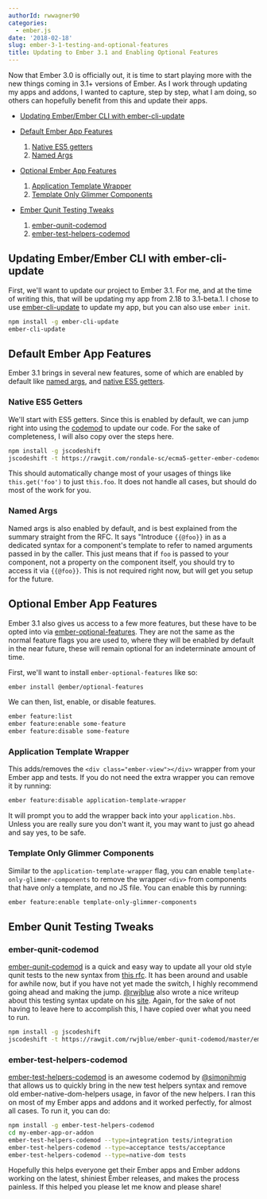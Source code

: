 ```yaml
---
authorId: rwwagner90
categories: 
  - ember.js
date: '2018-02-18'
slug: ember-3-1-testing-and-optional-features
title: Updating to Ember 3.1 and Enabling Optional Features
---
```


Now that Ember 3.0 is officially out, it is time to start playing more with the new things coming in 3.1+ versions
of Ember. As I work through updating my apps and addons, I wanted to capture, step by step, what I am doing, so others
can hopefully benefit from this and update their apps.

* [Updating Ember/Ember CLI with ember-cli-update](#updating-ember)

* [Default Ember App Features](#default-features)
  1. [Native ES5 getters](#native-es5-getters)
  1. [Named Args](#named-args)
 
* [Optional Ember App Features](#optional-features)
  1. [Application Template Wrapper](#application-template-wrapper)
  1. [Template Only Glimmer Components](#template-only-glimmer-components)

* [Ember Qunit Testing Tweaks](#testing-tweaks)
  1. [ember-qunit-codemod](#ember-qunit-codemod)
  1. [ember-test-helpers-codemod](#ember-test-helpers-codemod) 

<h2 id="updating-ember">Updating Ember/Ember CLI with ember-cli-update</h2>

First, we'll want to update our project to Ember 3.1. For me, and at the time of writing this, that will be updating
my app from 2.18 to 3.1-beta.1. I chose to use [ember-cli-update](https://github.com/kellyselden/ember-cli-update) to update my app, but you can also use `ember init`.

```bash
npm install -g ember-cli-update
ember-cli-update
```

<h2 id="default-features">Default Ember App Features</h2>

Ember 3.1 brings in several new features, some of which are enabled by default like [named args](https://github.com/emberjs/rfcs/blob/master/text/0276-named-args.md), and [native ES5 getters](https://github.com/emberjs/rfcs/blob/master/text/0281-es5-getters.md).

<h3 id="native-es5-getters">Native ES5 Getters</h3>

We'll start with ES5 getters. Since this is enabled by default, we can jump right into using the [codemod](https://github.com/rondale-sc/es5-getter-ember-codemod) to update our code. For the sake of completeness, I will also copy over the steps here.

```bash
npm install -g jscodeshift
jscodeshift -t https://rawgit.com/rondale-sc/ecma5-getter-ember-codemod/master/es5-getter-ember-codemod.js ./app
```

This should automatically change most of your usages of things like `this.get('foo')` to just `this.foo`. It does not handle all cases, but should do most of the work for you.

<h3 id="named-args">Named Args</h3>

Named args is also enabled by default, and is best explained from the summary straight from the RFC. 
It says "Introduce `{{@foo}}` in as a dedicated syntax for a component's template to refer to named arguments passed in by the caller. This just means that if `foo` is passed to your component, not a property on the component itself, you should try to
access it via `{{@foo}}`. This is not required right now, but will get you setup
for the future.

<h2 id="optional-features">Optional Ember App Features</h2>

Ember 3.1 also gives us access to a few more features, but these have to be opted into via [ember-optional-features](https://github.com/emberjs/ember-optional-features). They are not the same as the normal feature flags you are used to,
where they will be enabled by default in the near future, these will remain
optional for an indeterminate amount of time.

First, we'll want to install `ember-optional-features` like so:

```bash
ember install @ember/optional-features
```

We can then, list, enable, or disable features.

```bash
ember feature:list
ember feature:enable some-feature
ember feature:disable some-feature
```

<h3 id="application-template-wrapper">Application Template Wrapper</h3>

This adds/removes the `<div class="ember-view"></div>` wrapper from your Ember app and tests. If you do not need the extra wrapper you can remove it by running:

```bash
ember feature:disable application-template-wrapper
```

It will prompt you to add the wrapper back into your `application.hbs`. Unless you 
are really sure you don't want it, you may want to just go ahead and say yes, to be safe.

<h3 id="template-only-glimmer-components">Template Only Glimmer Components</h3>

Similar to the `application-template-wrapper` flag, you can enable
`template-only-glimmer-components` to remove the wrapper `<div>` from
components that have only a template, and no JS file. You can enable this by running:

```bash
ember feature:enable template-only-glimmer-components
```

<h2 id="testing-tweaks">Ember Qunit Testing Tweaks</h2>

<h3 id="ember-qunit-codemod">ember-qunit-codemod</h3>

[ember-qunit-codemod](https://github.com/rwjblue/ember-qunit-codemod) is a quick and easy way to update all 
your old style qunit tests to the new syntax from 
[this rfc](https://github.com/emberjs/rfcs/blob/master/text/0232-simplify-qunit-testing-api.md). 
It has been around and usable for awhile now, but if you
have not yet made the switch, I highly recommend going ahead and making the jump. 
[@rwjblue](https://twitter.com/rwjblue) also wrote a nice writeup about this testing syntax 
update on his [site](http://rwjblue.com/2017/10/23/ember-qunit-simplication/). 
Again, for the sake of not having to leave here to accomplish this, I have copied over what you need to run.

```bash
npm install -g jscodeshift
jscodeshift -t https://rawgit.com/rwjblue/ember-qunit-codemod/master/ember-qunit-codemod.js ./tests/
```

<h3 id="ember-test-helpers-codemod">ember-test-helpers-codemod</h3>

[ember-test-helpers-codemod](https://github.com/simonihmig/ember-test-helpers-codemod) is an awesome codemod 
by [@simonihmig](https://twitter.com/simonihmig) that allows us to quickly bring in the new test helpers syntax 
and remove old ember-native-dom-helpers usage, in favor of the new helpers. I ran this on most of
my Ember apps and addons and it worked perfectly, for almost all cases. To run it, you can do:

```bash
npm install -g ember-test-helpers-codemod
cd my-ember-app-or-addon
ember-test-helpers-codemod --type=integration tests/integration
ember-test-helpers-codemod --type=acceptance tests/acceptance
ember-test-helpers-codemod --type=native-dom tests
```

Hopefully this helps everyone get their Ember apps and Ember addons working on the
latest, shiniest Ember releases, and makes the process painless. If this helped you
please let me know and please share!
